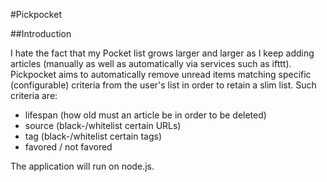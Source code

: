 #Pickpocket

##Introduction

I hate the fact that my Pocket list grows larger and larger as I keep adding articles (manually as well as automatically via services such as ifttt). Pickpocket aims to automatically remove unread items matching specific (configurable) criteria from the user's list in order to retain a slim list. Such criteria are:

 * lifespan (how old must an article be in order to be deleted)
 * source (black-/whitelist certain URLs)
 * tag (black-/whitelist certain tags) 
 * favored / not favored

The application will run on node.js.
